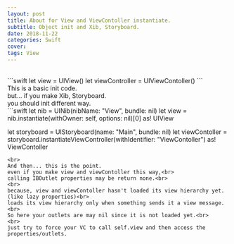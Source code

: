 ```yaml
---
layout: post
title: About for View and ViewContoller instantiate.
subtitle: Object init and Xib, Storyboard.
date: 2018-11-22
categories: Swift
cover:
tags: View
---
```

<br>
```swift
let view = UIView()
let viewController = UIViewContoller()
```
<br>
This is a basic init code.<br>
but... if you make Xib, Storyboard.<br>
you should init different way.
<br>
```swift
let nib = UINib(nibName: "View", bundle: nil)
let view = nib.instantiate(withOwner: self, options: nil)[0] as! UIView

let storyboard = UIStoryboard(name: "Main", bundle: nil)
let viewContoller = storyboard.instantiateViewController(withIdentifier: "ViewContoller") as! ViewContoller
```
<br>
And then... this is the point.
even if you make view and viewContoller this way,<br>
calling IBOutlet properties may be return none.<br>
<br>
because, view and viewContoller hasn't loaded its view hierarchy yet. (like lazy properties)<br>
loads its view hierarchy only when something sends it a view message.<br>
So here your outlets are may nil since it is not loaded yet.<br>
<br>
just try to force your VC to call self.view and then access the properties/outlets.
